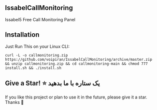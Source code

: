 ## IssabelCallMonitoring
Issabel5 Free Call Monitoring Panel

## Installation
Just Run This on your Linux CLI:
```
curl -L -o callmonitoring.zip https://github.com/voipiran/IssabelCallMonitoring/archive/master.zip && unzip callmonitoring.zip && cd callmonitoring-main && chmod 777 install.sh && ./install.sh
```

## Give a Star! ⭐ یک ستاره با ما بدهید
If you like this project or plan to use it in the future, please give it a star. Thanks 🙏
